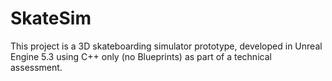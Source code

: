 # SkateSim
This project is a 3D skateboarding simulator prototype, developed in Unreal Engine 5.3 using C++ only (no Blueprints) as part of a technical assessment.
